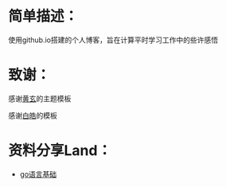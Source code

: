 # 简单描述：

使用github.io搭建的个人博客，旨在计算平时学习工作中的些许感悟  



# 致谢：

感谢[黄玄](https://github.com/huxpro)的主题模板

感谢[白皓](https://mickey0524.github.io/)的模板

# 资料分享Land：


* [go语言基础](https://mickey0524.github.io/2018/07/16/begin-go/)
